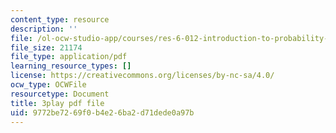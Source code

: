```yaml
---
content_type: resource
description: ''
file: /ol-ocw-studio-app/courses/res-6-012-introduction-to-probability-spring-2018/9772be7269f0b4e26ba2d71dede0a97b_XKYpKYspe1w.pdf
file_size: 21174
file_type: application/pdf
learning_resource_types: []
license: https://creativecommons.org/licenses/by-nc-sa/4.0/
ocw_type: OCWFile
resourcetype: Document
title: 3play pdf file
uid: 9772be72-69f0-b4e2-6ba2-d71dede0a97b
---
```

